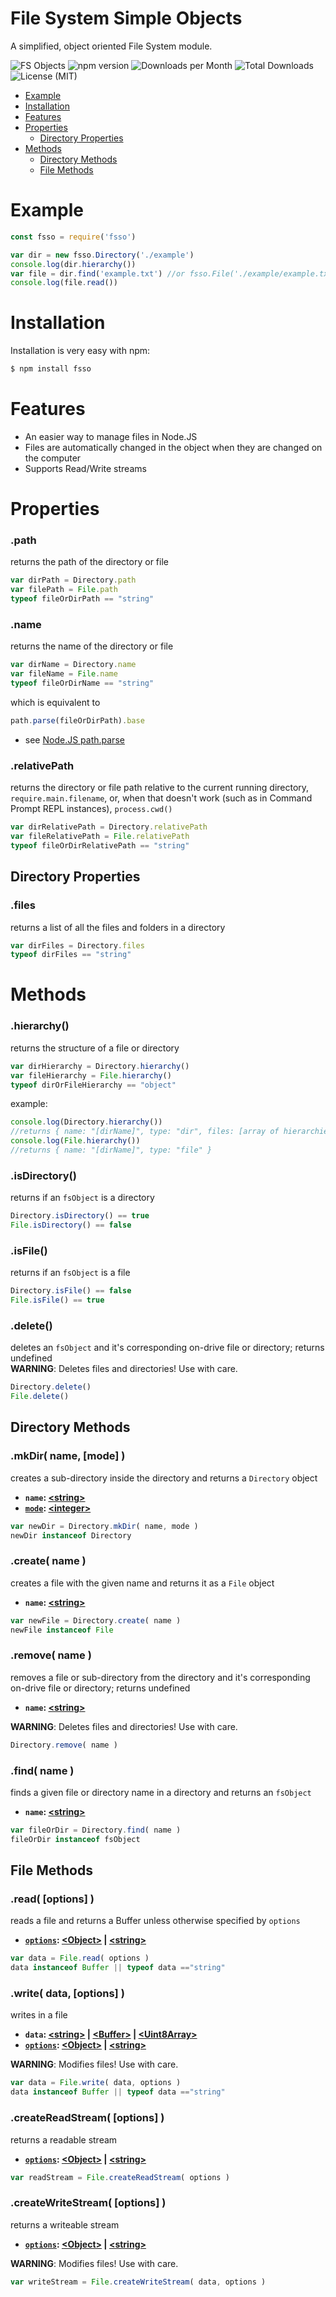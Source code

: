 # File System Simple Objects

  A simplified, object oriented File System module.

  ![FS Objects][badge] ![npm version][version] ![Downloads per Month][downloads-month] ![Total Downloads][downloads] ![License (MIT)][license]

- [Example](#example)
- [Installation](#installation)
- [Features](#features)
- [Properties](#properties)
	+ [Directory Properties](#directory-properties)
- [Methods](#methods)
	+ [Directory Methods](#directory-methods)
	+ [File Methods](#file-methods)

# Example

```js
const fsso = require('fsso')

var dir = new fsso.Directory('./example')
console.log(dir.hierarchy())
var file = dir.find('example.txt') //or fsso.File('./example/example.txt')
console.log(file.read())
```

# Installation

Installation is very easy with npm:
```bash
$ npm install fsso
```

# Features

  * An easier way to manage files in Node.JS
  * Files are automatically changed in the object when they are changed on the computer
  * Supports Read/Write streams

# Properties

### .path
returns the path of the directory or file
```javascript
var dirPath = Directory.path
var filePath = File.path
typeof fileOrDirPath == "string"
```

### .name
returns the name of the directory or file
```javascript
var dirName = Directory.name
var fileName = File.name
typeof fileOrDirName == "string"
```
which is equivalent to
```javascript
path.parse(fileOrDirPath).base
```
* see [Node.JS path.parse](https://nodejs.org/dist/latest/docs/api/path.html#path_path_parse_path)

### .relativePath
returns the directory or file path relative to the current running directory, `require.main.filename`, or, when that doesn't work (such as in Command Prompt REPL instances), `process.cwd()`
```javascript
var dirRelativePath = Directory.relativePath
var fileRelativePath = File.relativePath
typeof fileOrDirRelativePath == "string"
```

## Directory Properties

### .files
returns a list of all the files and folders in a directory
```javascript
var dirFiles = Directory.files
typeof dirFiles == "string"
```

# Methods

### .hierarchy()
returns the structure of a file or directory
```javascript
var dirHierarchy = Directory.hierarchy()
var fileHierarchy = File.hierarchy()
typeof dirOrFileHierarchy == "object"
```
example:
```javascript
console.log(Directory.hierarchy())
//returns { name: "[dirName]", type: "dir", files: [array of hierarchies] }
console.log(File.hierarchy())
//returns { name: "[dirName]", type: "file" }
```

### .isDirectory()
returns if an `fsObject` is a directory
```javascript
Directory.isDirectory() == true
File.isDirectory() == false
```

### .isFile()
returns if an `fsObject` is a file
```javascript
Directory.isFile() == false
File.isFile() == true
```

### .delete()
deletes an `fsObject` and it's corresponding on-drive file or directory; returns undefined
<br>**WARNING**: Deletes files and directories! Use with care.
```javascript
Directory.delete()
File.delete()
```

## Directory Methods

### .mkDir( name, [mode] )
creates a sub-directory inside the directory and returns a `Directory` object
* **`name`: [\<string\>][string]**
* **[`mode`](https://nodejs.org/dist/latest/docs/api/fs.html#fs_fs_mkdirsync_path_mode): [\<integer\>][integer]**

```javascript
var newDir = Directory.mkDir( name, mode )
newDir instanceof Directory
```

### .create( name )
creates a file with the given name and returns it as a `File` object
* **`name`: [\<string\>][string]**

```javascript
var newFile = Directory.create( name )
newFile instanceof File
```


### .remove( name )
removes a file or sub-directory from the directory and it's corresponding on-drive file or directory; returns undefined
* **`name`: [\<string\>][string]**

**WARNING**: Deletes files and directories! Use with care.
```javascript
Directory.remove( name )
```

### .find( name )
finds a given file or directory name in a directory and returns an `fsObject`
* **`name`: [\<string\>][string]**

```javascript
var fileOrDir = Directory.find( name )
fileOrDir instanceof fsObject
```

## File Methods

### .read( [options] )
reads a file and returns a Buffer unless otherwise specified by `options`
* **[`options`](https://nodejs.org/dist/latest/docs/api/fs.html#fs_fs_readfilesync_path_options): [\<Object\>][object] | [\<string\>][string]**

```javascript
var data = File.read( options )
data instanceof Buffer || typeof data =="string"
```

### .write( data, [options] )
writes in a file
* **`data`: [\<string\>][string] | [\<Buffer\>][Buffer] | [\<Uint8Array\>][Uint8Array]**
* **[`options`](https://nodejs.org/dist/latest/docs/api/fs.html#fs_fs_writefilesync_file_data_options): [\<Object\>][object] | [\<string\>][string]**

**WARNING**: Modifies files! Use with care.
```javascript
var data = File.write( data, options )
data instanceof Buffer || typeof data =="string"
```

### .createReadStream( [options] )
returns a readable stream
* **[`options`](https://nodejs.org/api/fs.html#fs_fs_createreadstream_path_options): [\<Object\>][object] | [\<string\>][string]**

```javascript
var readStream = File.createReadStream( options )
```

### .createWriteStream( [options] )
returns a writeable stream
* **[`options`](https://nodejs.org/api/fs.html#fs_fs_createwritestream_path_options): [\<Object\>][object] | [\<string\>][string]**

**WARNING**: Modifies files! Use with care.
```javascript
var writeStream = File.createWriteStream( data, options )
```

[version]: https://img.shields.io/npm/v/fsso.svg
[downloads-month]: https://img.shields.io/npm/dm/fsso.svg
[license]: https://img.shields.io/npm/l/fsso.svg
[downloads]: https://img.shields.io/npm/dt/fsso.svg
[badge]: https://img.shields.io/badge/FS-Objects-brightgreen.svg

[Object]: https://developer.mozilla.org/en-US/docs/Web/JavaScript/Reference/Global_Objects/Object
[integer]: https://developer.mozilla.org/en-US/docs/Web/JavaScript/Data_structures#Number_type
[string]: https://developer.mozilla.org/en-US/docs/Web/JavaScript/Data_structures#String_type
[Buffer]: https://nodejs.org/dist/latest/docs/api/buffer.html#buffer_class_buffer
[Uint8Array]: https://developer.mozilla.org/en-US/docs/Web/JavaScript/Reference/Global_Objects/Uint8Array
